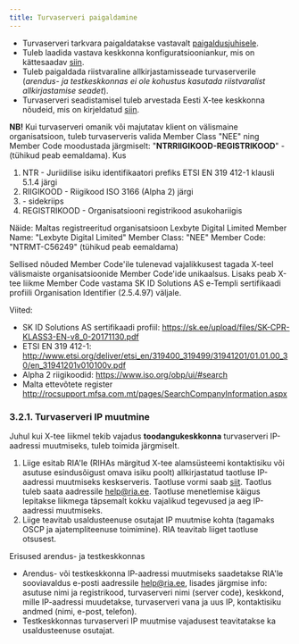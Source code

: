 ```yaml
---
title: Turvaserveri paigaldamine
---
```


* Turvaserveri tarkvara paigaldatakse vastavalt [paigaldusjuhisele](http://x-road.eu/docs/x-road_v6_security_server_installation_guide.pdf).
* Tuleb laadida vastava keskkonna konfiguratsiooniankur, mis on kättesaadav [siin](https://www.ria.ee/ee/x-tee-keskkonnad.html). 
* Tuleb paigaldada riistvaraline allkirjastamisseade turvaserverile (*arendus- ja testkeskkonnas ei ole kohustus kasutada riistvaralist allkirjastamise seadet*). 
* Turvaserveri seadistamisel tuleb arvestada Eesti X-tee keskkonna nõudeid, mis on kirjeldatud [siin](https://www.ria.ee/public/x_tee/Eesti_keskkonna_tehnilised_tingimused.pdf).  

**NB!** Kui turvaserveri omanik või majutatav klient on välismaine organisatsioon, tuleb turvaserveris valida Member Class "NEE" ning Member Code moodustada järgmiselt: 
"**NTRRIIGIKOOD-REGISTRIKOOD**" - (tühikud peab eemaldama).
Kus 
1) NTR - Juriidilise isiku identifikaatori prefiks ETSI EN 319 412-1 klausli 5.1.4 järgi 
2) RIIGIKOOD - Riigikood ISO 3166 (Alpha 2) järgi
3) \- sidekriips
4) REGISTRIKOOD - Organisatsiooni registrikood asukohariigis 

Näide: Maltas registreeritud organisatsioon Lexbyte Digital Limited 
Member Name: "Lexbyte Digital Limited"
Member Class: "NEE"
Member Code: "NTRMT-C56249" (tühikud peab eemaldama)

Sellised nõuded Member Code'ile tulenevad vajalikkusest tagada X-teel välismaiste organisatsioonide Member Code'ide unikaalsus. Lisaks peab X-tee liikme Member Code vastama SK ID Solutions AS e-Templi sertifikaadi profiili Organisation Identifier (2.5.4.97) väljale. 

Viited: 
* SK ID Solutions AS sertifikaadi profiil: https://sk.ee/upload/files/SK-CPR-KLASS3-EN-v8_0-20171130.pdf
* ETSI EN 319 412-1: http://www.etsi.org/deliver/etsi_en/319400_319499/31941201/01.01.00_30/en_31941201v010100v.pdf 
* Alpha 2 riigikoodid: https://www.iso.org/obp/ui/#search 
* Malta ettevõtete register http://rocsupport.mfsa.com.mt/pages/SearchCompanyInformation.aspx

### 3.2.1. Turvaserveri IP muutmine

Juhul kui X-tee liikmel tekib vajadus **toodangukeskkonna** turvaserveri IP-aadressi muutmiseks, tuleb toimida järgmiselt.

1. Liige esitab RIA'le (RIHAs märgitud X-tee alamsüsteemi kontaktisiku või asutuse esindusõigust omava isiku poolt) allkirjastatud taotluse IP-aadressi muutmiseks keskserveris. Taotluse vormi saab [siit](https://www.ria.ee/public/x_tee/Turvaserveri_IP_muutmise_taotlus.pdf).
Taotlus tuleb saata aadressile help@ria.ee. Taotluse menetlemise käigus lepitakse liikmega täpsemalt kokku vajalikud tegevused ja aeg IP-aadressi muutmiseks.
1. Liige teavitab usaldusteenuse osutajat IP muutmise kohta (tagamaks OSCP ja ajatempliteenuse toimimine). 
RIA teavitab liiget taotluse otsusest.

Erisused arendus- ja testkeskkonnas

* Arendus- või testkeskkonna IP-aadressi muutmiseks saadetakse RIA'le sooviavaldus e-posti aadressile help@ria.ee, lisades järgmise info: asutuse nimi ja registrikood, turvaserveri nimi (server code), keskkond, mille IP-aadressi muudetakse, turvaserveri vana ja uus IP, kontaktisiku andmed (nimi, e-post, telefon).
* Testkeskkonnas turvaserveri IP muutmise vajadusest teavitatakse ka usaldusteenuse osutajat.
